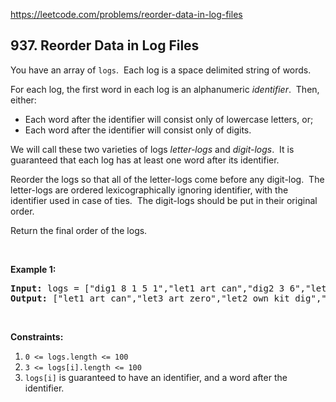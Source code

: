https://leetcode.com/problems/reorder-data-in-log-files

## 937. Reorder Data in Log Files

<div><p>You have an array of <code>logs</code>.  Each log is a space delimited string of words.</p>
<p>For each log, the first word in each log is an alphanumeric <em>identifier</em>.  Then, either:</p>
<ul>
<li>Each word after the identifier will consist only of lowercase letters, or;</li>
<li>Each word after the identifier will consist only of digits.</li>
</ul>
<p>We will call these two varieties of logs <em>letter-logs</em> and <em>digit-logs</em>.  It is guaranteed that each log has at least one word after its identifier.</p>
<p>Reorder the logs so that all of the letter-logs come before any digit-log.  The letter-logs are ordered lexicographically ignoring identifier, with the identifier used in case of ties.  The digit-logs should be put in their original order.</p>
<p>Return the final order of the logs.</p>
<p> </p>
<p><strong>Example 1:</strong></p>
<pre><strong>Input:</strong> logs = ["dig1 8 1 5 1","let1 art can","dig2 3 6","let2 own kit dig","let3 art zero"]
<strong>Output:</strong> ["let1 art can","let3 art zero","let2 own kit dig","dig1 8 1 5 1","dig2 3 6"]
</pre>
<p> </p>
<p><strong>Constraints:</strong></p>
<ol>
<li><code>0 &lt;= logs.length &lt;= 100</code></li>
<li><code>3 &lt;= logs[i].length &lt;= 100</code></li>
<li><code>logs[i]</code> is guaranteed to have an identifier, and a word after the identifier.</li>
</ol>
</div>
